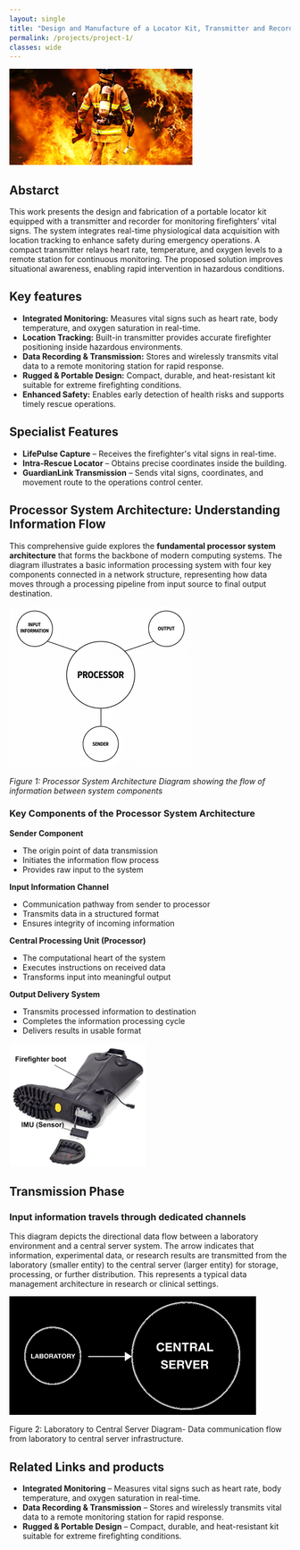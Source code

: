 ```yaml
---
layout: single
title: "Design and Manufacture of a Locator Kit, Transmitter and Recorder of Vital Signs for Firefighters"
permalink: /projects/project-1/
classes: wide
---
```


![outline_project11](/assets/Projectsimages/outline_project1.png)

## Abstarct
This work presents the design and fabrication of a portable locator kit equipped with a transmitter and recorder for monitoring firefighters’ vital signs. The system integrates real-time physiological data acquisition with location tracking to enhance safety during emergency operations. A compact transmitter relays heart rate, temperature, and oxygen levels to a remote station for continuous monitoring. The proposed solution improves situational awareness, enabling rapid intervention in hazardous conditions.

## Key features
- **Integrated Monitoring:** Measures vital signs such as heart rate, body temperature, and oxygen saturation in real-time.  
- **Location Tracking:** Built-in transmitter provides accurate firefighter positioning inside hazardous environments.  
- **Data Recording & Transmission:** Stores and wirelessly transmits vital data to a remote monitoring station for rapid response.  
- **Rugged & Portable Design:** Compact, durable, and heat-resistant kit suitable for extreme firefighting conditions.  
- **Enhanced Safety:** Enables early detection of health risks and supports timely rescue operations.  

## Specialist Features

- **LifePulse Capture** – Receives the firefighter's vital signs in real-time.  
- **Intra-Rescue Locator** – Obtains precise coordinates inside the building.  
- **GuardianLink Transmission** – Sends vital signs, coordinates, and movement route to the operations control center.  

## Processor System Architecture: Understanding Information Flow

This comprehensive guide explores the **fundamental processor system architecture** that forms the backbone of modern computing systems. The diagram illustrates a basic information processing system with four key components connected in a network structure, representing how data moves through a processing pipeline from input source to final output destination.

![ProcessorSystemDiagram1](/assets/Projectsimages/ProcessorSystemDiagram.png)

*Figure 1: Processor System Architecture Diagram showing the flow of information between system components*

### Key Components of the Processor System Architecture

**Sender Component**
   - The origin point of data transmission
   - Initiates the information flow process
   - Provides raw input to the system

**Input Information Channel**
   - Communication pathway from sender to processor
   - Transmits data in a structured format
   - Ensures integrity of incoming information

**Central Processing Unit (Processor)**
   - The computational heart of the system
   - Executes instructions on received data
   - Transforms input into meaningful output

**Output Delivery System**
   - Transmits processed information to destination
   - Completes the information processing cycle
   - Delivers results in usable format


![Constructed1](/assets/Projectsimages/Constructed.png)

## Transmission Phase
### Input information travels through dedicated channels

This diagram depicts the directional data flow between a laboratory environment and a central server system. The arrow indicates that information, experimental data, or research results are transmitted from the laboratory (smaller entity) to the central server (larger entity) for storage, processing, or further distribution. This represents a typical data management architecture in research or clinical settings.

![LaboratoryCentralServerDiagram](/assets/Projectsimages/LaboratoryCentralServerDiagram.png)

Figure 2: Laboratory to Central Server Diagram- Data communication flow from laboratory to central server infrastructure.


## Related Links and products

- <a href="https://equivital.com/products/ex-eq02-lifemonitor" target="_blank" style="text-decoration:none; color:inherit;">
      <strong>Integrated Monitoring</strong> 
  </a> – Measures vital signs such as heart rate, body temperature, and oxygen saturation in real-time.  
- <a href="https://us.msasafety.com/connected-firefighter/firegrid?locale=en" target="_blank" style="text-decoration:none; color:inherit;">
      <strong>Data Recording &amp; Transmission</strong> 
  </a> – Stores and wirelessly transmits vital data to a remote monitoring station for rapid response.  
- <a href="https://connect.na.panasonic.com/toughbook/solutions/firefighter" target="_blank" style="text-decoration:none; color:inherit;">
      <strong>Rugged &amp; Portable Design</strong> 
  </a> – Compact, durable, and heat-resistant kit suitable for extreme firefighting conditions.  
